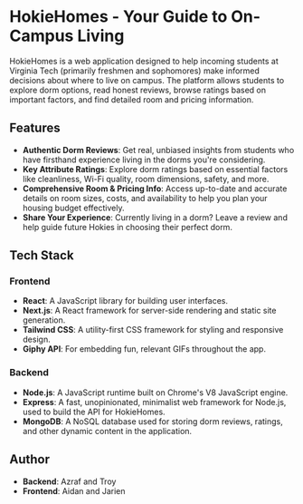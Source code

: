 # HokieHomes - Your Guide to On-Campus Living

HokieHomes is a web application designed to help incoming students at Virginia Tech (primarily freshmen and sophomores) make informed decisions about where to live on campus. The platform allows students to explore dorm options, read honest reviews, browse ratings based on important factors, and find detailed room and pricing information.

## Features

- **Authentic Dorm Reviews**: Get real, unbiased insights from students who have firsthand experience living in the dorms you're considering.
- **Key Attribute Ratings**: Explore dorm ratings based on essential factors like cleanliness, Wi-Fi quality, room dimensions, safety, and more.
- **Comprehensive Room & Pricing Info**: Access up-to-date and accurate details on room sizes, costs, and availability to help you plan your housing budget effectively.
- **Share Your Experience**: Currently living in a dorm? Leave a review and help guide future Hokies in choosing their perfect dorm.


## Tech Stack

### Frontend
- **React**: A JavaScript library for building user interfaces.
- **Next.js**: A React framework for server-side rendering and static site generation.
- **Tailwind CSS**: A utility-first CSS framework for styling and responsive design.
- **Giphy API**: For embedding fun, relevant GIFs throughout the app.

### Backend
- **Node.js**: A JavaScript runtime built on Chrome's V8 JavaScript engine.
- **Express**: A fast, unopinionated, minimalist web framework for Node.js, used to build the API for HokieHomes.
- **MongoDB**: A NoSQL database used for storing dorm reviews, ratings, and other dynamic content in the application.

## Author
- **Backend**: Azraf and Troy
- **Frontend**: Aidan and Jarien
